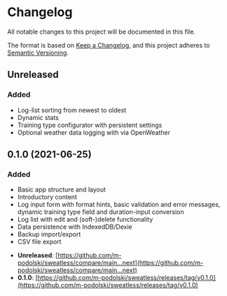 # Changelog
All notable changes to this project will be documented in this file.

The format is based on [Keep a Changelog](https://keepachangelog.com/en/1.0.0/),
and this project adheres to [Semantic Versioning](https://semver.org/spec/v2.0.0.html).

## **Unreleased**
### Added
- Log-list sorting from newest to oldest
- Dynamic stats
- Training type configurator with persistent settings
- Optional weather data logging with via OpenWeather

## **0.1.0** (2021-06-25)
### Added
- Basic app structure and layout
- Introductory content
- Log input form with format hints, basic validation and error messages, dynamic training type field and duration-input conversion
- Log list with edit and (soft-)delete functionality
- Data persistence with IndexedDB/Dexie
- Backup import/export
- CSV file export

+ **Unreleased**: [https://github.com/m-podolski/sweatless/compare/main...next](https://github.com/m-podolski/sweatless/compare/main...next)
+ **0.1.0**: [https://github.com/m-podolski/sweatless/releases/tag/v0.1.0](https://github.com/m-podolski/sweatless/releases/tag/v0.1.0)
